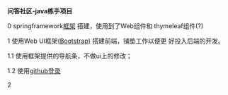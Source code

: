**问答社区-java练手项目**

0 springframework[框架](https://spring.io/guides/gs/serving-web-content/) 搭建，使用到了Web组件和
thymeleaf组件(?)

1 使用Web UI框架([Bootstrap](https://v3.bootcss.com/components/#navbar)) 搭建前端，铺垫工作以便更
好投入后端的开发。
    
1.1 使用框架提供的导航条，不做ui上的修改；

1.2 使用[github登录](https://docs.github.com/cn/developers/apps/building-oauth-apps/creating-an-oauth-app) 


2 

